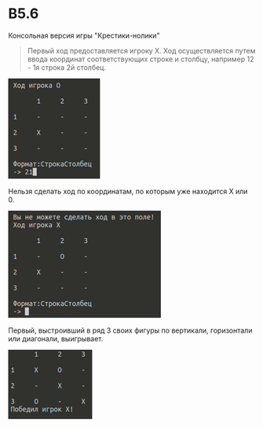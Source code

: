 # B5.6
Консольная версия игры "Крестики-нолики"

> Первый ход предоставляется игроку X.
Ход осуществляется путем ввода координат соответствующих строке и столбцу, например 12 - 1я строка 2й столбец.

![alt text](step-1.png)

Нельзя сделать ход по координатам, по которым уже находится X или 0.

![alt text](step-2.png)

Первый, выстроивший в ряд 3 своих фигуры по вертикали, горизонтали или диагонали, выигрывает.

![alt text](step-3.png)